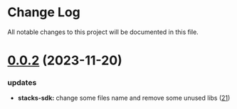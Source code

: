 
# Change Log

All notable changes to this project will be documented in this file.

# [0.0.2](https://github.com/mmdi1/go-wallet-sdk) (2023-11-20)

### updates

- **stacks-sdk:** change some files name and remove some unused libs ([21](https://github.com/mmdi1/go-wallet-sdk/pull/21))
